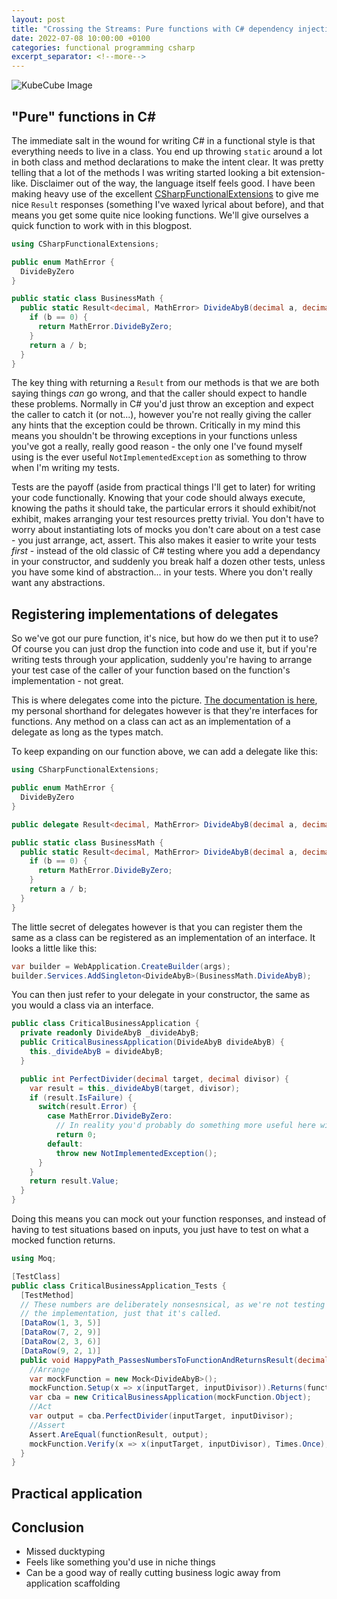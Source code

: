 ```yaml
---
layout: post
title: "Crossing the Streams: Pure functions with C# dependency injection"
date: 2022-07-08 10:00:00 +0100
categories: functional programming csharp
excerpt_separator: <!--more-->
---
```


<!-- mostly write js now, enjoy c#, but want to use functional techniques -->

![KubeCube Image](/images/2022-05-31-traefik-control.jpg)

<!--more-->

## "Pure" functions in C#

The immediate salt in the wound for writing C# in a functional style is that everything needs to live in a class. You end up throwing `static` around a lot in both class and method declarations to make the intent clear. It was pretty telling that a lot of the methods I was writing started looking a bit extension-like. Disclaimer out of the way, the language itself feels good. I have been making heavy use of the excellent [CSharpFunctionalExtensions](https://www.nuget.org/packages/CSharpFunctionalExtensions/) to give me nice `Result` responses (something I've waxed lyrical about before), and that means you get some quite nice looking functions. We'll give ourselves a quick function to work with in this blogpost.

```csharp
using CSharpFunctionalExtensions;

public enum MathError {
  DivideByZero
}

public static class BusinessMath {
  public static Result<decimal, MathError> DivideAbyB(decimal a, decimal b) {
    if (b == 0) {
      return MathError.DivideByZero;
    }
    return a / b;
  }
}
```

The key thing with returning a `Result` from our methods is that we are both saying things _can_ go wrong, and that the caller should expect to handle these problems. Normally in C# you'd just throw an exception and expect the caller to catch it (or not...), however you're not really giving the caller any hints that the exception could be thrown. Critically in my mind this means you shouldn't be throwing exceptions in your functions unless you've got a really, really good reason - the only one I've found myself using is the ever useful `NotImplementedException` as something to throw when I'm writing my tests.

Tests are the payoff (aside from practical things I'll get to later) for writing your code functionally. Knowing that your code should always execute, knowing the paths it should take, the particular errors it should exhibit/not exhibit, makes arranging your test resources pretty trivial. You don't have to worry about instantiating lots of mocks you don't care about on a test case - you just arrange, act, assert. This also makes it easier to write your tests _first_ - instead of the old classic of C# testing where you add a dependancy in your constructor, and suddenly you break half a dozen other tests, unless you have some kind of abstraction... in your tests. Where you don't really want any abstractions.

## Registering implementations of delegates

So we've got our pure function, it's nice, but how do we then put it to use? Of course you can just drop the function into code and use it, but if you're writing tests through your application, suddenly you're having to arrange your test case of the caller of your function based on the function's implementation - not great.

This is where delegates come into the picture. [The documentation is here](https://docs.microsoft.com/en-us/dotnet/csharp/programming-guide/delegates/), my personal shorthand for delegates however is that they're interfaces for functions. Any method on a class can act as an implementation of a delegate as long as the types match.

To keep expanding on our function above, we can add a delegate like this:

```csharp
using CSharpFunctionalExtensions;

public enum MathError {
  DivideByZero
}

public delegate Result<decimal, MathError> DivideAbyB(decimal a, decimal b);

public static class BusinessMath {
  public static Result<decimal, MathError> DivideAbyB(decimal a, decimal b) {
    if (b == 0) {
      return MathError.DivideByZero;
    }
    return a / b;
  }
}
```

The little secret of delegates however is that you can register them the same as a class can be registered as an implementation of an interface. It looks a little like this:

```csharp
var builder = WebApplication.CreateBuilder(args);
builder.Services.AddSingleton<DivideAbyB>(BusinessMath.DivideAbyB);
```

You can then just refer to your delegate in your constructor, the same as you would a class via an interface.

```csharp
public class CriticalBusinessApplication {
  private readonly DivideAbyB _divideAbyB;
  public CriticalBusinessApplication(DivideAbyB divideAbyB) {
    this._divideAbyB = divideAbyB;
  }

  public int PerfectDivider(decimal target, decimal divisor) {
    var result = this._divideAbyB(target, divisor);
    if (result.IsFailure) {
      switch(result.Error) {
        case MathError.DivideByZero:
          // In reality you'd probably do something more useful here with the error.
          return 0;
        default:
          throw new NotImplementedException();
      }
    }
    return result.Value;
  }
}
```

Doing this means you can mock out your function responses, and instead of having to test situations based on inputs, you just have to test on what a mocked function returns.

```csharp
using Moq;

[TestClass]
public class CriticalBusinessApplication_Tests {
  [TestMethod]
  // These numbers are deliberately nonsesnsical, as we're not testing
  // the implementation, just that it's called.
  [DataRow(1, 3, 5)]
  [DataRow(7, 2, 9)]
  [DataRow(2, 3, 6)]
  [DataRow(9, 2, 1)]
  public void HappyPath_PassesNumbersToFunctionAndReturnsResult(decimal inputTarget, decimal inputDivisor, decimal functionResult) {
    //Arrange
    var mockFunction = new Mock<DivideAbyB>();
    mockFunction.Setup(x => x(inputTarget, inputDivisor)).Returns(functionResult);
    var cba = new CriticalBusinessApplication(mockFunction.Object);
    //Act
    var output = cba.PerfectDivider(inputTarget, inputDivisor);
    //Assert
    Assert.AreEqual(functionResult, output);
    mockFunction.Verify(x => x(inputTarget, inputDivisor), Times.Once);
  }
}
```

## Practical application

## Conclusion

- Missed ducktyping
- Feels like something you'd use in niche things
- Can be a good way of really cutting business logic away from application scaffolding
